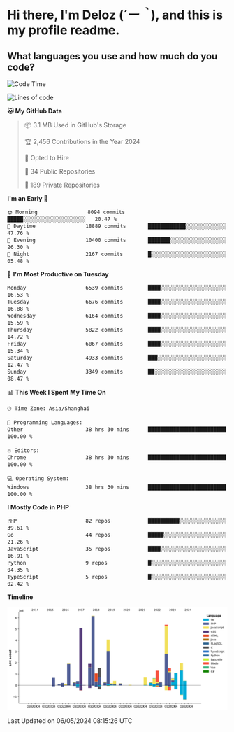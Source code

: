 # **Hi there, I'm Deloz (*´ー｀*), and this is my profile readme.**

## **What languages you use and how much do you code?**

<!--START_SECTION:waka-->
![Code Time](http://img.shields.io/badge/Code%20Time-3%2C917%20hrs%2013%20mins-blue)

![Lines of code](https://img.shields.io/badge/From%20Hello%20World%20I%27ve%20Written-38.6%20million%20lines%20of%20code-blue)

**🐱 My GitHub Data** 

> 📦 3.1 MB Used in GitHub's Storage 
 > 
> 🏆 2,456 Contributions in the Year 2024
 > 
> 💼 Opted to Hire
 > 
> 📜 34 Public Repositories 
 > 
> 🔑 189 Private Repositories 
 > 
**I'm an Early 🐤** 

```text
🌞 Morning                8094 commits        █████░░░░░░░░░░░░░░░░░░░░   20.47 % 
🌆 Daytime                18889 commits       ████████████░░░░░░░░░░░░░   47.76 % 
🌃 Evening                10400 commits       ███████░░░░░░░░░░░░░░░░░░   26.30 % 
🌙 Night                  2167 commits        █░░░░░░░░░░░░░░░░░░░░░░░░   05.48 % 
```
📅 **I'm Most Productive on Tuesday** 

```text
Monday                   6539 commits        ████░░░░░░░░░░░░░░░░░░░░░   16.53 % 
Tuesday                  6676 commits        ████░░░░░░░░░░░░░░░░░░░░░   16.88 % 
Wednesday                6164 commits        ████░░░░░░░░░░░░░░░░░░░░░   15.59 % 
Thursday                 5822 commits        ████░░░░░░░░░░░░░░░░░░░░░   14.72 % 
Friday                   6067 commits        ████░░░░░░░░░░░░░░░░░░░░░   15.34 % 
Saturday                 4933 commits        ███░░░░░░░░░░░░░░░░░░░░░░   12.47 % 
Sunday                   3349 commits        ██░░░░░░░░░░░░░░░░░░░░░░░   08.47 % 
```


📊 **This Week I Spent My Time On** 

```text
🕑︎ Time Zone: Asia/Shanghai

💬 Programming Languages: 
Other                    38 hrs 30 mins      █████████████████████████   100.00 % 

🔥 Editors: 
Chrome                   38 hrs 30 mins      █████████████████████████   100.00 % 

💻 Operating System: 
Windows                  38 hrs 30 mins      █████████████████████████   100.00 % 
```

**I Mostly Code in PHP** 

```text
PHP                      82 repos            ██████████░░░░░░░░░░░░░░░   39.61 % 
Go                       44 repos            █████░░░░░░░░░░░░░░░░░░░░   21.26 % 
JavaScript               35 repos            ████░░░░░░░░░░░░░░░░░░░░░   16.91 % 
Python                   9 repos             █░░░░░░░░░░░░░░░░░░░░░░░░   04.35 % 
TypeScript               5 repos             █░░░░░░░░░░░░░░░░░░░░░░░░   02.42 % 
```



**Timeline**

![Lines of Code chart](https://raw.githubusercontent.com/deloz/deloz/main/assets/bar_graph.png)


 Last Updated on 06/05/2024 08:15:26 UTC
<!--END_SECTION:waka-->
